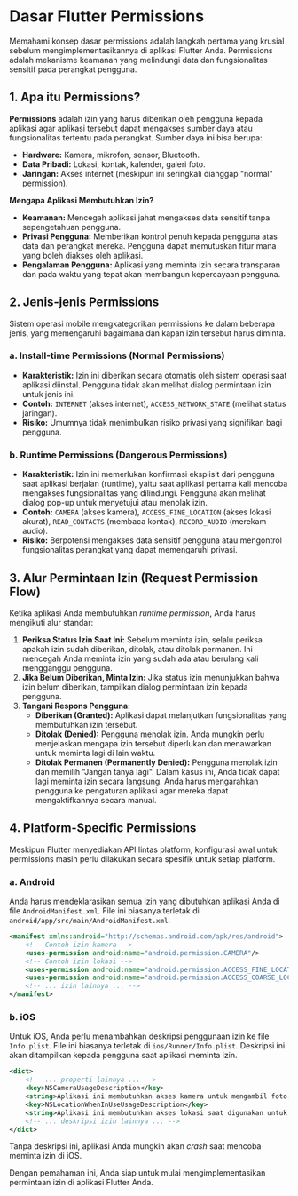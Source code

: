 # Dasar Flutter Permissions

Memahami konsep dasar permissions adalah langkah pertama yang krusial sebelum mengimplementasikannya di aplikasi Flutter Anda. Permissions adalah mekanisme keamanan yang melindungi data dan fungsionalitas sensitif pada perangkat pengguna.

## 1. Apa itu Permissions?

**Permissions** adalah izin yang harus diberikan oleh pengguna kepada aplikasi agar aplikasi tersebut dapat mengakses sumber daya atau fungsionalitas tertentu pada perangkat. Sumber daya ini bisa berupa:
-   **Hardware:** Kamera, mikrofon, sensor, Bluetooth.
-   **Data Pribadi:** Lokasi, kontak, kalender, galeri foto.
-   **Jaringan:** Akses internet (meskipun ini seringkali dianggap "normal" permission).

**Mengapa Aplikasi Membutuhkan Izin?**
-   **Keamanan:** Mencegah aplikasi jahat mengakses data sensitif tanpa sepengetahuan pengguna.
-   **Privasi Pengguna:** Memberikan kontrol penuh kepada pengguna atas data dan perangkat mereka. Pengguna dapat memutuskan fitur mana yang boleh diakses oleh aplikasi.
-   **Pengalaman Pengguna:** Aplikasi yang meminta izin secara transparan dan pada waktu yang tepat akan membangun kepercayaan pengguna.

## 2. Jenis-jenis Permissions

Sistem operasi mobile mengkategorikan permissions ke dalam beberapa jenis, yang memengaruhi bagaimana dan kapan izin tersebut harus diminta.

### a. Install-time Permissions (Normal Permissions)
-   **Karakteristik:** Izin ini diberikan secara otomatis oleh sistem operasi saat aplikasi diinstal. Pengguna tidak akan melihat dialog permintaan izin untuk jenis ini.
-   **Contoh:** `INTERNET` (akses internet), `ACCESS_NETWORK_STATE` (melihat status jaringan).
-   **Risiko:** Umumnya tidak menimbulkan risiko privasi yang signifikan bagi pengguna.

### b. Runtime Permissions (Dangerous Permissions)
-   **Karakteristik:** Izin ini memerlukan konfirmasi eksplisit dari pengguna saat aplikasi berjalan (runtime), yaitu saat aplikasi pertama kali mencoba mengakses fungsionalitas yang dilindungi. Pengguna akan melihat dialog pop-up untuk menyetujui atau menolak izin.
-   **Contoh:** `CAMERA` (akses kamera), `ACCESS_FINE_LOCATION` (akses lokasi akurat), `READ_CONTACTS` (membaca kontak), `RECORD_AUDIO` (merekam audio).
-   **Risiko:** Berpotensi mengakses data sensitif pengguna atau mengontrol fungsionalitas perangkat yang dapat memengaruhi privasi.

## 3. Alur Permintaan Izin (Request Permission Flow)

Ketika aplikasi Anda membutuhkan *runtime permission*, Anda harus mengikuti alur standar:

1.  **Periksa Status Izin Saat Ini:** Sebelum meminta izin, selalu periksa apakah izin sudah diberikan, ditolak, atau ditolak permanen. Ini mencegah Anda meminta izin yang sudah ada atau berulang kali mengganggu pengguna.
2.  **Jika Belum Diberikan, Minta Izin:** Jika status izin menunjukkan bahwa izin belum diberikan, tampilkan dialog permintaan izin kepada pengguna.
3.  **Tangani Respons Pengguna:**
    -   **Diberikan (Granted):** Aplikasi dapat melanjutkan fungsionalitas yang membutuhkan izin tersebut.
    -   **Ditolak (Denied):** Pengguna menolak izin. Anda mungkin perlu menjelaskan mengapa izin tersebut diperlukan dan menawarkan untuk meminta lagi di lain waktu.
    -   **Ditolak Permanen (Permanently Denied):** Pengguna menolak izin dan memilih "Jangan tanya lagi". Dalam kasus ini, Anda tidak dapat lagi meminta izin secara langsung. Anda harus mengarahkan pengguna ke pengaturan aplikasi agar mereka dapat mengaktifkannya secara manual.

## 4. Platform-Specific Permissions

Meskipun Flutter menyediakan API lintas platform, konfigurasi awal untuk permissions masih perlu dilakukan secara spesifik untuk setiap platform.

### a. Android
Anda harus mendeklarasikan semua izin yang dibutuhkan aplikasi Anda di file `AndroidManifest.xml`. File ini biasanya terletak di `android/app/src/main/AndroidManifest.xml`.

```xml
<manifest xmlns:android="http://schemas.android.com/apk/res/android">
    <!-- Contoh izin kamera -->
    <uses-permission android:name="android.permission.CAMERA"/>
    <!-- Contoh izin lokasi -->
    <uses-permission android:name="android.permission.ACCESS_FINE_LOCATION"/>
    <uses-permission android:name="android.permission.ACCESS_COARSE_LOCATION"/>
    <!-- ... izin lainnya ... -->
</manifest>
```

### b. iOS
Untuk iOS, Anda perlu menambahkan deskripsi penggunaan izin ke file `Info.plist`. File ini biasanya terletak di `ios/Runner/Info.plist`. Deskripsi ini akan ditampilkan kepada pengguna saat aplikasi meminta izin.

```xml
<dict>
    <!-- ... properti lainnya ... -->
    <key>NSCameraUsageDescription</key>
    <string>Aplikasi ini membutuhkan akses kamera untuk mengambil foto.</string>
    <key>NSLocationWhenInUseUsageDescription</key>
    <string>Aplikasi ini membutuhkan akses lokasi saat digunakan untuk menampilkan peta.</string>
    <!-- ... deskripsi izin lainnya ... -->
</dict>
```
Tanpa deskripsi ini, aplikasi Anda mungkin akan *crash* saat mencoba meminta izin di iOS.

Dengan pemahaman ini, Anda siap untuk mulai mengimplementasikan permintaan izin di aplikasi Flutter Anda.
